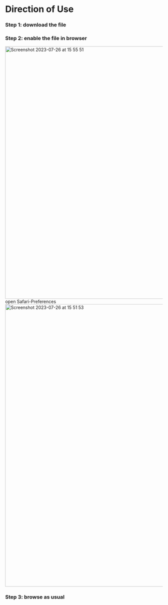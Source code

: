 # Direction of Use

### Step 1: download the file

### Step 2: enable the file in browser

<img width="808" alt="Screenshot 2023-07-26 at 15 55 51" src="https://github.com/else-xun/elsewhere/assets/136189727/d016a5ce-faec-4f11-a57e-6eb6ccfa2a76">
open Safari-Preferences

<img width="904" alt="Screenshot 2023-07-26 at 15 51 53" src="https://github.com/else-xun/elsewhere/assets/136189727/996905d1-1bcc-4550-a11e-d15e4fb52ee6">


### Step 3: browse as usual
